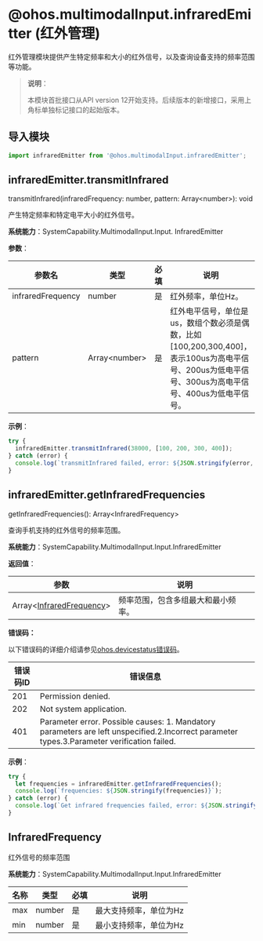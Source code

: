 # @ohos.multimodalInput.infraredEmitter (红外管理)

红外管理模块提供产生特定频率和大小的红外信号，以及查询设备支持的频率范围等功能。

> **说明**：
>
> 本模块首批接口从API version 12开始支持。后续版本的新增接口，采用上角标单独标记接口的起始版本。

## 导入模块

```js
import infraredEmitter from '@ohos.multimodalInput.infraredEmitter';
```

## infraredEmitter.transmitInfrared 

transmitInfrared(infraredFrequency: number, pattern: Array&lt;number&gt;): void

产生特定频率和特定电平大小的红外信号。

**系统能力**：SystemCapability.MultimodalInput.Input. InfraredEmitter

**参数**：

| 参数名       | 类型                        | 必填   | 说明                                       |
| -------- | ------------------------- | ---- | ---------------------------------------- |
| infraredFrequency | number             | 是    | 红外频率，单位Hz。 |
| pattern | Array&lt;number&gt; | 是    | 红外电平信号，单位是us，数组个数必须是偶数，比如[100,200,300,400]，表示100us为高电平信号、200us为低电平信号、300us为高电平信号、400us为低电平信号。 |

**示例**：

```js
try {
  infraredEmitter.transmitInfrared(38000, [100, 200, 300, 400]);
} catch (error) {
  console.log(`transmitInfrared failed, error: ${JSON.stringify(error, [`code`, `message`])}`);
}
```

## infraredEmitter.getInfraredFrequencies

getInfraredFrequencies(): Array&lt;InfraredFrequency&gt;

查询手机支持的红外信号的频率范围。

**系统能力**：SystemCapability.MultimodalInput.Input.InfraredEmitter

**返回值**：

| 参数                  | 说明                  |
| ------------------- | ------------------- |
| Array&lt;[InfraredFrequency](#infraredfrequency)&gt; | 频率范围，包含多组最大和最小频率。 |

**错误码：**

以下错误码的详细介绍请参见[ohos.devicestatus错误码](errorcode-devicestatus.md)。

| 错误码ID | 错误信息          |
| -------- | ----------------- |
| 201 | Permission denied. |
| 202 | Not system application. |
| 401 | Parameter error. Possible causes: 1. Mandatory parameters are left unspecified.2.Incorrect parameter types.3.Parameter verification failed. |

**示例**：

```js
try {
  let frequencies = infraredEmitter.getInfraredFrequencies();
  console.log(`frequencies: ${JSON.stringify(frequencies)}`);
} catch (error) {
  console.log(`Get infrared frequencies failed, error: ${JSON.stringify(error, [`code`, `message`])}`);
}
```

##  InfraredFrequency

红外信号的频率范围

**系统能力**：SystemCapability.MultimodalInput.Input.InfraredEmitter

| 名称                               | 类型 | 必填   | 说明  |
| -------------------------------- | ---- | ------ | ------ |
| max                       | number | 是 | 最大支持频率，单位为Hz |
| min                          | number | 是  | 最小支持频率，单位为Hz |
